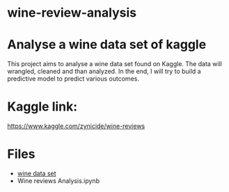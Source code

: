 # wine-review-analysis

# Analyse a wine data set of kaggle
This project aims to analyse a wine data set found on Kaggle. The data will wrangled, cleaned and than analyzed. In the end, I will try to build a predictive model to predict various outcomes. 

# Kaggle link:
https://www.kaggle.com/zynicide/wine-reviews

# Files
- <a href="https://www.kaggle.com/zynicide/wine-reviews">wine data set</a>
- Wine reviews Analysis.ipynb

